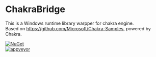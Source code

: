 # ChakraBridge
This is a Windows runtime library warpper for chakra engine.   
Based on https://github.com/Microsoft/Chakra-Samples, powered by Chakra.

[![NuGet](https://img.shields.io/nuget/v/Opportunity.ChakraBridge.UWP.svg)](https://www.nuget.org/packages/Opportunity.ChakraBridge.UWP/)  
[![appveyor](https://img.shields.io/appveyor/ci/OpportunityLiu/ChakraBridge.svg)](https://ci.appveyor.com/project/OpportunityLiu/ChakraBridge)
